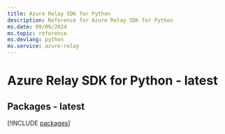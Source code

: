 ```yaml
---
title: Azure Relay SDK for Python
description: Reference for Azure Relay SDK for Python
ms.date: 09/09/2024
ms.topic: reference
ms.devlang: python
ms.service: azure-relay
---
```

# Azure Relay SDK for Python - latest
## Packages - latest
[!INCLUDE [packages](relay-index.md)]